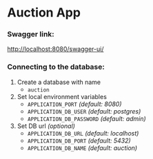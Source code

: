# Auction App

### Swagger link:
[http://localhost:8080/swagger-ui/](http://localhost:8080/swagger-ui/)

### Connecting to the database: 
1. Create a database with name
   - `auction`
2. Set local environment variables
   - `APPLICATION_PORT` _(default: 8080)_
   - `APPLICATION_DB_USER` _(default: postgres)_
   - `APPLICATION_DB_PASSWORD` _(default: admin)_
3. Set DB url _(optional)_
   - `APPLICATION_DB_URL` _(default: localhost)_
   - `APPLICATION_DB_PORT` _(default: 5432)_
   - `APPLICATION_DB_NAME` _(default: auction)_